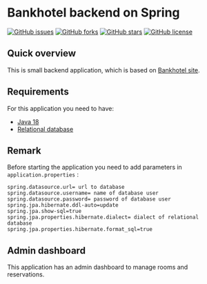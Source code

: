 # Bankhotel backend on Spring

[![GitHub issues](https://img.shields.io/github/issues/igorv404/bankhotel-backend-spring)](https://github.com/igorv404/bankhotel-backend-spring/issues)
[![GitHub forks](https://img.shields.io/github/forks/igorv404/bankhotel-backend-spring)](https://github.com/igorv404/bankhotel-backend-spring/network)
[![GitHub stars](https://img.shields.io/github/stars/igorv404/bankhotel-backend-spring)](https://github.com/igorv404/bankhotel-backend-spring/stargazers)
[![GitHub license](https://img.shields.io/github/license/igorv404/bankhotel-backend-spring)](https://github.com/igorv404/bankhotel-backend-spring)

## Quick overview

This is small backend application, which is based on [Bankhotel site](https://bankhotel.com.ua/en/).

## Requirements

For this application you need to have:

- [Java 18](https://www.oracle.com/java/technologies/javase/jdk18-archive-downloads.html)
- [Relational database](https://en.wikipedia.org/wiki/Relational_database)

## Remark

Before starting the application you need to add parameters in `application.properties` :

```
spring.datasource.url= url to database
spring.datasource.username= name of database user
spring.datasource.password= password of database user
spring.jpa.hibernate.ddl-auto=update
spring.jpa.show-sql=true
spring.jpa.properties.hibernate.dialect= dialect of relational database
spring.jpa.properties.hibernate.format_sql=true
```

## Admin dashboard

This application has an admin dashboard to manage rooms and reservations.
